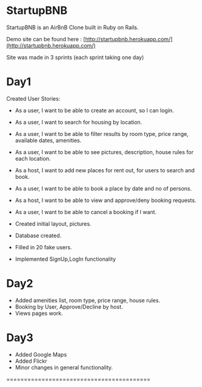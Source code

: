 StartupBNB
====================

StartupBNB is an AirBnB Clone built in Ruby on Rails.

Demo site can be found here :
[http://startupbnb.herokuapp.com/](http://startupbnb.herokuapp.com/)


Site was made in 3 sprints (each sprint taking one day)


Day1
=====
Created User Stories:

* As a user, I want to be able to create an account, so I can login.
* As a user, I want to search for housing by location.
* As a user, I want to be able to filter results by room type, price range, available dates, amenities.
* As a user, I want to be able to see pictures, description, house rules for each location.
* As a host, I want to add new places for rent out, for users to search and book.
* As a user, I want to be able to book a place by date and no of persons.
* As a host, I want to be able to view and approve/deny booking requests.
* As a user, I want to be able to cancel a booking if I want.


* Created initial layout, pictures.
* Database created.
* Filled in 20 fake users.

* Implemented SignUp,LogIn functionality

Day2
======

* Added amenities list, room type, price range, house rules.
* Booking by User, Approve/Decline by host.
* Views pages work.


Day3
======

* Added Google Maps
* Added Flickr
* Minor changes in general functionality.


=========================================
